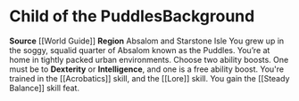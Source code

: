 ﻿---
ability: null
ability_boost: null
feat: null
id: '54'
name: Child of the Puddles
prerequisite: null
rarity: null
skill: null
source: '[[DATABASE/source/World Guide|World Guide]]'
subcategory: regional
trait: null
type: null

---
# Child of the Puddles<span class="item-type">Background</span>

**Source** [[World Guide]] 
**Region** Absalom and Starstone Isle
You grew up in the soggy, squalid quarter of Absalom known as the Puddles. You’re at home in tightly packed urban environments.
Choose two ability boosts. One must be to **Dexterity** or **Intelligence**, and one is a free ability boost.
You're trained in the [[Acrobatics]] skill, and the [[Lore]] skill. You gain the [[Steady Balance]] skill feat.